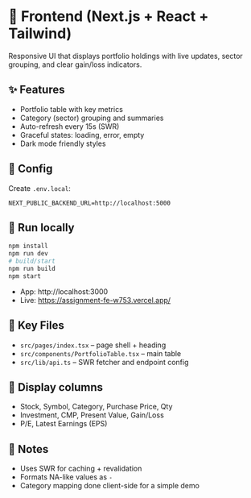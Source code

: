 # 🎨 Frontend (Next.js + React + Tailwind)

Responsive UI that displays portfolio holdings with live updates, sector grouping, and clear gain/loss indicators.

## ✨ Features

- Portfolio table with key metrics
- Category (sector) grouping and summaries
- Auto-refresh every 15s (SWR)
- Graceful states: loading, error, empty
- Dark mode friendly styles

## 🔌 Config

Create `.env.local`:

```
NEXT_PUBLIC_BACKEND_URL=http://localhost:5000
```

## 🏃 Run locally

```bash
npm install
npm run dev
# build/start
npm run build
npm start
```

- App: http://localhost:3000
- Live: https://assignment-fe-w753.vercel.app/

## 📁 Key Files

- `src/pages/index.tsx` – page shell + heading
- `src/components/PortfolioTable.tsx` – main table
- `src/lib/api.ts` – SWR fetcher and endpoint config

## 🧮 Display columns

- Stock, Symbol, Category, Purchase Price, Qty
- Investment, CMP, Present Value, Gain/Loss
- P/E, Latest Earnings (EPS)

## 🧠 Notes

- Uses SWR for caching + revalidation
- Formats NA-like values as `-`
- Category mapping done client-side for a simple demo
